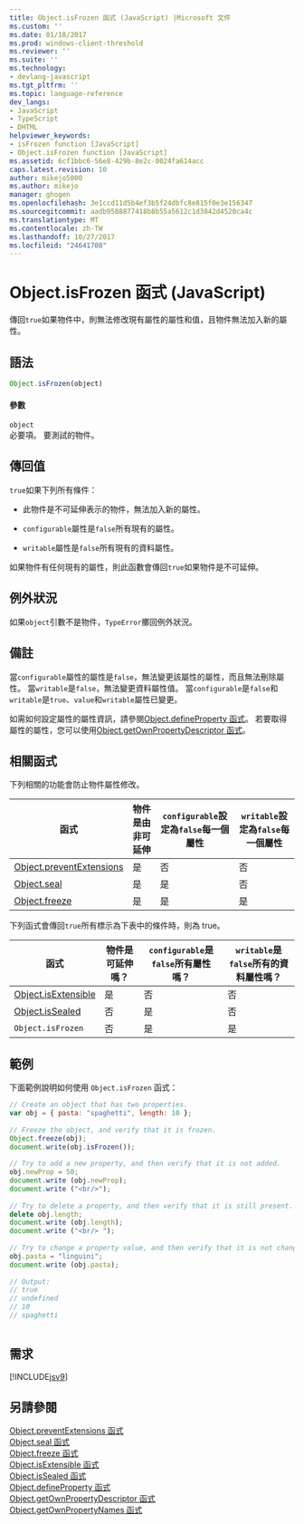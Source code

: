 ```yaml
---
title: Object.isFrozen 函式 (JavaScript) |Microsoft 文件
ms.custom: ''
ms.date: 01/18/2017
ms.prod: windows-client-threshold
ms.reviewer: ''
ms.suite: ''
ms.technology:
- devlang-javascript
ms.tgt_pltfrm: ''
ms.topic: language-reference
dev_langs:
- JavaScript
- TypeScript
- DHTML
helpviewer_keywords:
- isFrozen function [JavaScript]
- Object.isFrozen function [JavaScript]
ms.assetid: 6cf1bbc6-56e8-429b-8e2c-0024fa614acc
caps.latest.revision: 10
author: mikejo5000
ms.author: mikejo
manager: ghogen
ms.openlocfilehash: 3e1ccd11d5b4ef3b5f24dbfc8e815f0e3e156347
ms.sourcegitcommit: aadb9588877418b8b55a5612c1d3842d4520ca4c
ms.translationtype: MT
ms.contentlocale: zh-TW
ms.lasthandoff: 10/27/2017
ms.locfileid: "24641708"
---
```

# <a name="objectisfrozen-function-javascript"></a>Object.isFrozen 函式 (JavaScript)
傳回`true`如果物件中，則無法修改現有屬性的屬性和值，且物件無法加入新的屬性。  
  
## <a name="syntax"></a>語法  
  
```JavaScript  
Object.isFrozen(object)  
```  
  
#### <a name="parameters"></a>參數  
 `object`  
 必要項。 要測試的物件。  
  
## <a name="return-value"></a>傳回值  
 `true`如果下列所有條件：  
  
-   此物件是不可延伸表示的物件，無法加入新的屬性。  
  
-   `configurable`屬性是`false`所有現有的屬性。  
  
-   `writable`屬性是`false`所有現有的資料屬性。  
  
 如果物件有任何現有的屬性，則此函數會傳回`true`如果物件是不可延伸。  
  
## <a name="exceptions"></a>例外狀況  
 如果`object`引數不是物件，`TypeError`擲回例外狀況。  
  
## <a name="remarks"></a>備註  
 當`configurable`屬性的屬性是`false`，無法變更該屬性的屬性，而且無法刪除屬性。 當`writable`是`false`，無法變更資料屬性值。 當`configurable`是`false`和`writable`是`true`、`value`和`writable`屬性已變更。  
  
 如需如何設定屬性的屬性資訊，請參閱[Object.defineProperty 函式](../../javascript/reference/object-defineproperty-function-javascript.md)。 若要取得屬性的屬性，您可以使用[Object.getOwnPropertyDescriptor 函式](../../javascript/reference/object-getownpropertydescriptor-function-javascript.md)。  
  
## <a name="related-functions"></a>相關函式  
 下列相關的功能會防止物件屬性修改。  
  
|函式|物件是由非可延伸|`configurable`設定為`false`每一個屬性|`writable`設定為`false`每一個屬性|  
|--------------|------------------------------------|--------------------------------------------------------|----------------------------------------------------|  
|[Object.preventExtensions](../../javascript/reference/object-preventextensions-function-javascript.md)|是|否|否|  
|[Object.seal](../../javascript/reference/object-seal-function-javascript.md)|是|是|否|  
|[Object.freeze](../../javascript/reference/object-freeze-function-javascript.md)|是|是|是|  
  
 下列函式會傳回`true`所有標示為下表中的條件時，則為 true。  
  
|函式|物件是可延伸嗎？|`configurable`是`false`所有屬性嗎？|`writable`是`false`所有的資料屬性嗎？|  
|--------------|---------------------------|---------------------------------------------------|----------------------------------------------------|  
|[Object.isExtensible](../../javascript/reference/object-isextensible-function-javascript.md)|是|否|否|  
|[Object.isSealed](../../javascript/reference/object-issealed-function-javascript.md)|否|是|否|  
|`Object.isFrozen`|否|是|是|  
  
## <a name="example"></a>範例  
 下面範例說明如何使用 `Object.isFrozen` 函式：  
  
```JavaScript  
// Create an object that has two properties.  
var obj = { pasta: "spaghetti", length: 10 };  
  
// Freeze the object, and verify that it is frozen.  
Object.freeze(obj);  
document.write(obj.isFrozen());  
  
// Try to add a new property, and then verify that it is not added.   
obj.newProp = 50;  
document.write (obj.newProp);  
document.write ("<br/>");  
  
// Try to delete a property, and then verify that it is still present.  
delete obj.length;  
document.write (obj.length);  
document.write ("<br/> ");  
  
// Try to change a property value, and then verify that it is not changed.  
obj.pasta = "linguini";  
document.write (obj.pasta);  
  
// Output:  
// true  
// undefined  
// 10  
// spaghetti  
  
```  
  
## <a name="requirements"></a>需求  
 [!INCLUDE[jsv9](../../javascript/includes/jsv9-md.md)]  
  
## <a name="see-also"></a>另請參閱  
 [Object.preventExtensions 函式](../../javascript/reference/object-preventextensions-function-javascript.md)   
 [Object.seal 函式](../../javascript/reference/object-seal-function-javascript.md)   
 [Object.freeze 函式](../../javascript/reference/object-freeze-function-javascript.md)   
 [Object.isExtensible 函式](../../javascript/reference/object-isextensible-function-javascript.md)   
 [Object.isSealed 函式](../../javascript/reference/object-issealed-function-javascript.md)   
 [Object.defineProperty 函式](../../javascript/reference/object-defineproperty-function-javascript.md)   
 [Object.getOwnPropertyDescriptor 函式](../../javascript/reference/object-getownpropertydescriptor-function-javascript.md)   
 [Object.getOwnPropertyNames 函式](../../javascript/reference/object-getownpropertynames-function-javascript.md)